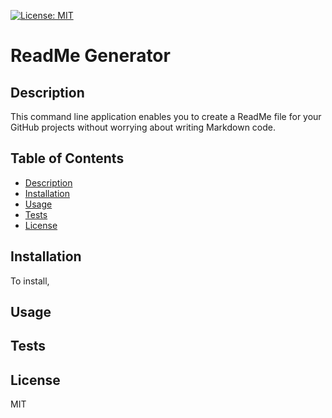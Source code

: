 [![License: MIT](https://img.shields.io/badge/License-MIT-yellow.svg)](https://opensource.org/licenses/MIT)

# ReadMe Generator

## Description

This command line application enables you to create a ReadMe file for your GitHub projects without worrying about writing Markdown code.

## Table of Contents

* [Description](#description)
* [Installation](#installation)
* [Usage](#usage)
* [Tests](#tests)
* [License](#license)

## Installation

To install,

## Usage



## Tests



## License

MIT